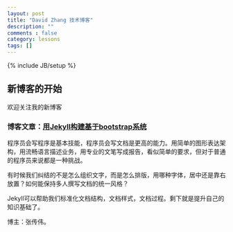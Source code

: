 ```yaml
---
layout: post
title: "David Zhang 技术博客"
description: ""
comments : false
category: lessons
tags: []
---
```

{% include JB/setup %}

## 新博客的开始

欢迎关注我的新博客

### 博客文章：[用Jekyll构建基于bootstrap系统](http://jekyllbootstrap.com/)

程序员会写程序是基本技能，程序员会写文档是更高的能力。用简单的图形表达架构，用流畅语言描述业务，用专业的文笔写成报告，看似简单的要求，但对于普通的程序员来说都是一种挑战。

有时候我们纠结的不是怎么组织文字，而是怎么排版，用哪种字体，居中还是靠右放置？如何能保持多人撰写文档的统一风格？

Jekyll可以帮助我们标准化文档结构，文档样式，文档过程。剩下就是提升自己的知识基础了。

博主：张传伟。

